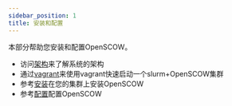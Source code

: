 ```yaml
---
sidebar_position: 1
title: 安装和配置
---
```


本部分帮助您安装和配置OpenSCOW。

- 访问[架构](./architecture/index.md)来了解系统的架构
- 通过[vagrant](./get-started/vagrant/index.md)来使用vagrant快速启动一个slurm+OpenSCOW集群
- 参考[安装](./install/index.md)在您的集群上安装OpenSCOW
- 参考[配置](./config/index.md)配置OpenSCOW



